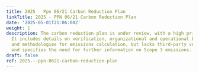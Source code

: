 ```yaml
---
title: 2025   Ppn 06/21 Carbon Reduction Plan
linkTitle: 2025 - PPN 06/21 Carbon Reduction Plan
date: '2025-05-01T21:06:00Z'
weight: 1
description: The carbon reduction plan is under review, with a high priority status.
  It includes details on verification, organizational and operational boundaries,
  and methodologies for emissions calculation, but lacks third-party verification
  and specifies the need for further information on Scope 3 emissions.
draft: false
ref: 2025---ppn-0621-carbon-reduction-plan
---
```


